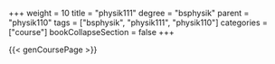 +++
weight = 10
title = "physik111"
degree = "bsphysik"
parent = "physik110"
tags = ["bsphysik", "physik111", "physik110"]
categories = ["course"]
bookCollapseSection = false
+++

{{< genCoursePage >}}
